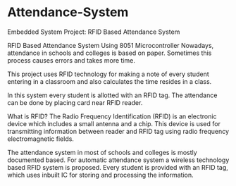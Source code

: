 # Attendance-System

Embedded System Project: RFID Based Attendance System

RFID Based Attendance System Using 8051 Microcontroller
Nowadays, attendance in schools and colleges is based on paper. Sometimes this process causes errors and takes more time.

This project uses RFID technology for making a note of every student entering in a classroom and also calculates the time resides in a class.

In this system every student is allotted with an RFID tag. The attendance can be done by placing card near RFID reader.

What is RFID?
The Radio Frequency Identification (RFID) is an electronic device which includes a small antenna and a chip. This device is used for transmitting information between reader and RFID tag using radio frequency electromagnetic fields.



The attendance system in most of schools and colleges is mostly documented based. For automatic attendance system a wireless technology based RFID system is proposed. Every student is provided with an RFID tag, which uses inbuilt IC for storing and processing the information.




